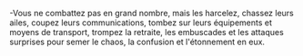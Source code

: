 -Vous ne combattez pas en grand nombre, mais les harcelez, chassez leurs ailes, coupez leurs communications, tombez sur leurs équipements et moyens de transport, trompez la retraite, les embuscades et les attaques surprises pour semer le chaos, la confusion et l'étonnement en eux.
